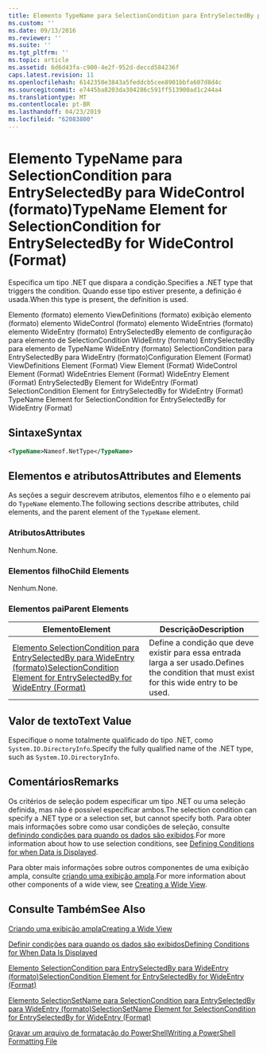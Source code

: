 ```yaml
---
title: Elemento TypeName para SelectionCondition para EntrySelectedBy para WideControl (formato) | Microsoft Docs
ms.custom: ''
ms.date: 09/13/2016
ms.reviewer: ''
ms.suite: ''
ms.tgt_pltfrm: ''
ms.topic: article
ms.assetid: 6d6d43fa-c900-4e2f-952d-deccd584236f
caps.latest.revision: 11
ms.openlocfilehash: 6142350e3843a5feddcb5cee8901bbfa607d8d4c
ms.sourcegitcommit: e7445ba8203da304286c591ff513900ad1c244a4
ms.translationtype: MT
ms.contentlocale: pt-BR
ms.lasthandoff: 04/23/2019
ms.locfileid: "62083800"
---
```

# <a name="typename-element-for-selectioncondition-for-entryselectedby-for-widecontrol-format"></a><span data-ttu-id="26978-102">Elemento TypeName para SelectionCondition para EntrySelectedBy para WideControl (formato)</span><span class="sxs-lookup"><span data-stu-id="26978-102">TypeName Element for SelectionCondition for EntrySelectedBy for WideControl (Format)</span></span>

<span data-ttu-id="26978-103">Especifica um tipo .NET que dispara a condição.</span><span class="sxs-lookup"><span data-stu-id="26978-103">Specifies a .NET type that triggers the condition.</span></span> <span data-ttu-id="26978-104">Quando esse tipo estiver presente, a definição é usada.</span><span class="sxs-lookup"><span data-stu-id="26978-104">When this type is present, the definition is used.</span></span>

<span data-ttu-id="26978-105">Elemento (formato) elemento ViewDefinitions (formato) exibição elemento (formato) elemento WideControl (formato) elemento WideEntries (formato) elemento WideEntry (formato) EntrySelectedBy elemento de configuração para elemento de SelectionCondition WideEntry (formato) EntrySelectedBy para elemento de TypeName WideEntry (formato) SelectionCondition para EntrySelectedBy para WideEntry (formato)</span><span class="sxs-lookup"><span data-stu-id="26978-105">Configuration Element (Format) ViewDefinitions Element (Format) View Element (Format) WideControl Element (Format) WideEntries Element (Format) WideEntry Element (Format) EntrySelectedBy Element for WideEntry (Format) SelectionCondition Element for EntrySelectedBy for WideEntry (Format) TypeName Element for SelectionCondition for EntrySelectedBy for WideEntry (Format)</span></span>

## <a name="syntax"></a><span data-ttu-id="26978-106">Sintaxe</span><span class="sxs-lookup"><span data-stu-id="26978-106">Syntax</span></span>

```xml
<TypeName>Nameof.NetType</TypeName>
```

## <a name="attributes-and-elements"></a><span data-ttu-id="26978-107">Elementos e atributos</span><span class="sxs-lookup"><span data-stu-id="26978-107">Attributes and Elements</span></span>

<span data-ttu-id="26978-108">As seções a seguir descrevem atributos, elementos filho e o elemento pai do `TypeName` elemento.</span><span class="sxs-lookup"><span data-stu-id="26978-108">The following sections describe attributes, child elements, and the parent element of the `TypeName` element.</span></span>

### <a name="attributes"></a><span data-ttu-id="26978-109">Atributos</span><span class="sxs-lookup"><span data-stu-id="26978-109">Attributes</span></span>

<span data-ttu-id="26978-110">Nenhum.</span><span class="sxs-lookup"><span data-stu-id="26978-110">None.</span></span>

### <a name="child-elements"></a><span data-ttu-id="26978-111">Elementos filho</span><span class="sxs-lookup"><span data-stu-id="26978-111">Child Elements</span></span>

<span data-ttu-id="26978-112">Nenhum.</span><span class="sxs-lookup"><span data-stu-id="26978-112">None.</span></span>

### <a name="parent-elements"></a><span data-ttu-id="26978-113">Elementos pai</span><span class="sxs-lookup"><span data-stu-id="26978-113">Parent Elements</span></span>

|<span data-ttu-id="26978-114">Elemento</span><span class="sxs-lookup"><span data-stu-id="26978-114">Element</span></span>|<span data-ttu-id="26978-115">Descrição</span><span class="sxs-lookup"><span data-stu-id="26978-115">Description</span></span>|
|-------------|-----------------|
|[<span data-ttu-id="26978-116">Elemento SelectionCondition para EntrySelectedBy para WideEntry (formato)</span><span class="sxs-lookup"><span data-stu-id="26978-116">SelectionCondition Element for EntrySelectedBy for WideEntry (Format)</span></span>](./selectioncondition-element-for-entryselectedby-for-widecontrol-format.md)|<span data-ttu-id="26978-117">Define a condição que deve existir para essa entrada larga a ser usado.</span><span class="sxs-lookup"><span data-stu-id="26978-117">Defines the condition that must exist for this wide entry to be used.</span></span>|

## <a name="text-value"></a><span data-ttu-id="26978-118">Valor de texto</span><span class="sxs-lookup"><span data-stu-id="26978-118">Text Value</span></span>

<span data-ttu-id="26978-119">Especifique o nome totalmente qualificado do tipo .NET, como `System.IO.DirectoryInfo`.</span><span class="sxs-lookup"><span data-stu-id="26978-119">Specify the fully qualified name of the .NET type, such as `System.IO.DirectoryInfo`.</span></span>

## <a name="remarks"></a><span data-ttu-id="26978-120">Comentários</span><span class="sxs-lookup"><span data-stu-id="26978-120">Remarks</span></span>

<span data-ttu-id="26978-121">Os critérios de seleção podem especificar um tipo .NET ou uma seleção definida, mas não é possível especificar ambos.</span><span class="sxs-lookup"><span data-stu-id="26978-121">The selection condition can specify a .NET type or a selection set, but cannot specify both.</span></span> <span data-ttu-id="26978-122">Para obter mais informações sobre como usar condições de seleção, consulte [definindo condições para quando os dados são exibidos](./defining-conditions-for-displaying-data.md).</span><span class="sxs-lookup"><span data-stu-id="26978-122">For more information about how to use selection conditions, see [Defining Conditions for when Data is Displayed](./defining-conditions-for-displaying-data.md).</span></span>

<span data-ttu-id="26978-123">Para obter mais informações sobre outros componentes de uma exibição ampla, consulte [criando uma exibição ampla](./creating-a-wide-view.md).</span><span class="sxs-lookup"><span data-stu-id="26978-123">For more information about other components of a wide view, see [Creating a Wide View](./creating-a-wide-view.md).</span></span>

## <a name="see-also"></a><span data-ttu-id="26978-124">Consulte Também</span><span class="sxs-lookup"><span data-stu-id="26978-124">See Also</span></span>

[<span data-ttu-id="26978-125">Criando uma exibição ampla</span><span class="sxs-lookup"><span data-stu-id="26978-125">Creating a Wide View</span></span>](./creating-a-wide-view.md)

[<span data-ttu-id="26978-126">Definir condições para quando os dados são exibidos</span><span class="sxs-lookup"><span data-stu-id="26978-126">Defining Conditions for When Data Is Displayed</span></span>](./defining-conditions-for-displaying-data.md)

[<span data-ttu-id="26978-127">Elemento SelectionCondition para EntrySelectedBy para WideEntry (formato)</span><span class="sxs-lookup"><span data-stu-id="26978-127">SelectionCondition Element for EntrySelectedBy for WideEntry (Format)</span></span>](./selectioncondition-element-for-entryselectedby-for-widecontrol-format.md)

[<span data-ttu-id="26978-128">Elemento SelectionSetName para SelectionCondition para EntrySelectedBy para WideEntry (formato)</span><span class="sxs-lookup"><span data-stu-id="26978-128">SelectionSetName Element for SelectionCondition for EntrySelectedBy for WideEntry (Format)</span></span>](./selectionsetname-element-for-selectioncondition-for-entryselectedby-for-wideentry-format.md)

[<span data-ttu-id="26978-129">Gravar um arquivo de formatação do PowerShell</span><span class="sxs-lookup"><span data-stu-id="26978-129">Writing a PowerShell Formatting File</span></span>](./writing-a-powershell-formatting-file.md)
